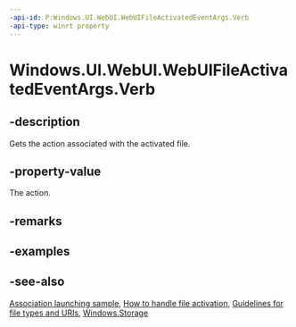 ```yaml
---
-api-id: P:Windows.UI.WebUI.WebUIFileActivatedEventArgs.Verb
-api-type: winrt property
---
```


<!-- Property syntax
public string Verb { get; }
-->

# Windows.UI.WebUI.WebUIFileActivatedEventArgs.Verb

## -description
Gets the action associated with the activated file.

## -property-value
The action.

## -remarks

## -examples

## -see-also
[Association launching sample](https://github.com/microsoftarchive/msdn-code-gallery-microsoft/tree/master/Official%20Windows%20Platform%20Sample/Association%20launching%20sample), [How to handle file activation](https://docs.microsoft.com/previous-versions/windows/apps/hh452684(v=win.10)), [Guidelines for file types and URIs](https://docs.microsoft.com/windows/uwp/files/index), [Windows.Storage](../windows.storage/windows_storage.md)
